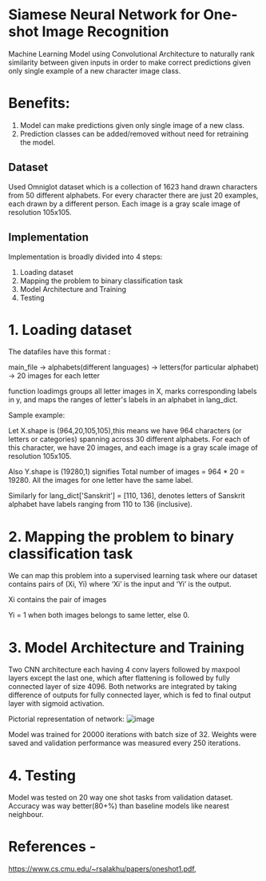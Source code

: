 # Siamese Neural Network for One-shot Image Recognition
Machine Learning Model using Convolutional Architecture to naturally rank similarity between given inputs in order to make correct predictions given only single example of a new character image class.

# Benefits:
1. Model can make predictions given only single image of a new class.
2. Prediction classes can be added/removed without need for retraining the model.

## Dataset
Used Omniglot dataset which is a collection of 1623 hand drawn characters from 50 different alphabets. For every character there are just 20 examples, each drawn by a different person. Each image is a gray scale image of resolution 105x105.

## Implementation
Implementation is broadly divided into 4 steps:
1. Loading dataset
2. Mapping the problem to binary classification task
3. Model Architecture and Training 
4. Testing
# 1. Loading dataset
The datafiles have this format :

main_file -> alphabets(different languages) -> letters(for particular alphabet) -> 20 images for each letter

function loadimgs groups all letter images in X, marks corresponding labels in y, and maps the ranges of letter's labels in an alphabet in lang_dict.


Sample example:

Let X.shape is (964,20,105,105),this means we have 964 characters (or letters or categories) spanning across 30 different alphabets. For each of this character, we have 20 images, and each image is a gray scale image of resolution 105x105. 

Also Y.shape is (19280,1) signifies Total number of images = 964 * 20 = 19280. All the images for one letter have the same label.

Similarly for lang_dict['Sanskrit'] = [110, 136], denotes letters of Sanskrit alphabet have labels ranging from 110 to 136 (inclusive).

# 2. Mapping the problem to binary classification task

We can map this problem into a supervised learning task where our dataset contains pairs of (Xi, Yi) where ‘Xi’ is the input and ‘Yi’ is the output.

Xi contains the pair of images

Yi = 1 when both images belongs to same letter, else 0.

# 3. Model Architecture and Training 

Two CNN architecture each having 4 conv layers followed by maxpool layers except the last one, which after flattening is followed by fully connected layer of size 4096.
Both networks are integrated by taking difference of outputs for fully connected layer, which is fed to final output layer with sigmoid activation.

Pictorial representation of network:
![image](https://miro.medium.com/max/4268/1*v40QXakPBOmiq4lCKbPu8w.png)

Model was trained for 20000 iterations with batch size of 32. Weights were saved and validation performance was measured every 250 iterations.


# 4. Testing

Model was tested on 20 way one shot tasks from validation dataset. Accuracy was way better(80+%) than baseline models like nearest neighbour.



# References - 

https://www.cs.cmu.edu/~rsalakhu/papers/oneshot1.pdf,


